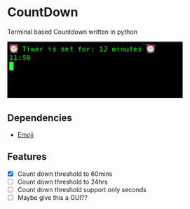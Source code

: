 # CountDown
Terminal based Countdown written in python

<img src="Example.png" alt="Terminal screenshot of countdown" width="400"/>

## Dependencies

* [Emoji](https://pypi.org/project/emoji/)


## Features

- [X] Count down threshold to 60mins
- [ ] Count down threshold to 24hrs
- [ ] Count down threshold support only seconds
- [ ] Maybe give this a GUI??
